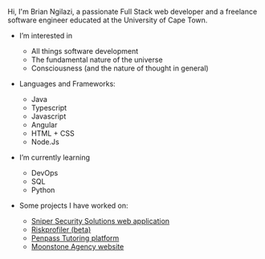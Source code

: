 Hi, I'm Brian Ngilazi, a passionate Full Stack web developer and a freelance software engineer educated at the University of Cape Town.

- I’m interested in
  - All things software development
  - The fundamental nature of the universe
  - Consciousness (and the nature of thought in general)
  
- Languages and Frameworks:
  - Java
  - Typescript
  - Javascript
  - Angular
  - HTML + CSS
  - Node.Js
  
- I’m currently learning
  - DevOps
  - SQL
  - Python
  
- Some projects I have worked on:
  - [Sniper Security Solutions web application](https://snipersecurity.co.za/home)
  - [Riskprofiler (beta)](https://riskprofiler.co.za)
  - [Penpass Tutoring platform](https://penpass.net)
  - [Moonstone Agency website](https://moonstoneagency.co.za)
